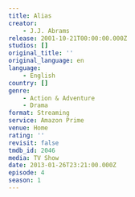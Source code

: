 ```yaml
---
title: Alias
creator:
    - J.J. Abrams
release: 2001-10-21T00:00:00.000Z
studios: []
original_title: ''
original_language: en
language:
    - English
country: []
genre:
    - Action & Adventure
    - Drama
format: Streaming
service: Amazon Prime
venue: Home
rating: ''
revisit: false
tmdb_id: 2046
media: TV Show
date: 2013-01-26T23:21:00.000Z
episode: 4
season: 1
---
```

